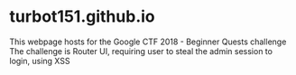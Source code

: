 # turbot151.github.io
This webpage hosts for the Google CTF 2018 - Beginner Quests challenge
The challenge is Router UI, requiring user to steal the admin session to login, using XSS
